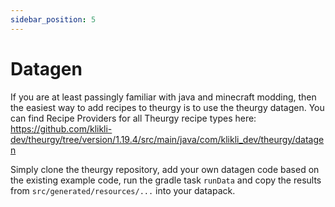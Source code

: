 ```yaml
---
sidebar_position: 5
---
```


# Datagen

If you are at least passingly familiar with java and minecraft modding, then the easiest way to add recipes to theurgy is to use the theurgy datagen.
You can find Recipe Providers for all Theurgy recipe types here: https://github.com/klikli-dev/theurgy/tree/version/1.19.4/src/main/java/com/klikli_dev/theurgy/datagen

Simply clone the theurgy repository, add your own datagen code based on the existing example code, run the gradle task `runData` and copy the results from `src/generated/resources/...` into your datapack.